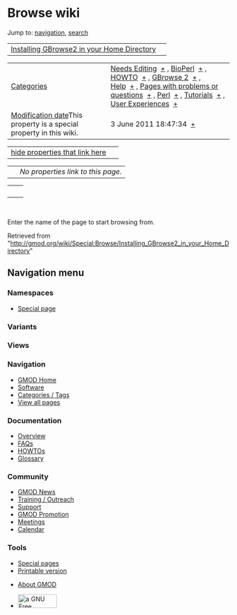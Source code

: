 <div id="mw-page-base" class="noprint">

</div>

<div id="mw-head-base" class="noprint">

</div>

<div id="content" class="mw-body" role="main">

<span id="top"></span>

<div id="mw-js-message" style="display:none;">

</div>



# <span dir="auto">Browse wiki</span>

<div id="bodyContent">

<div id="contentSub">

</div>

<div id="jump-to-nav" class="mw-jump">

Jump to: [navigation](#mw-navigation), [search](#p-search)

</div>

<div id="mw-content-text">

|  |  |
|----|----|
| [Installing GBrowse2 in your Home Directory](/wiki/Installing_GBrowse2_in_your_Home_Directory "Installing GBrowse2 in your Home Directory") |  |

|  |  |
|----|----|
| [Categories](/wiki/Special:Categories "Special:Categories") | <span class="smwb-value">[Needs Editing](/wiki/Category:Needs_Editing "Category:Needs Editing")  <span class="smwsearch">[+](/wiki/Special:SearchByProperty/Needs-20Editing "Special:SearchByProperty/Needs-20Editing")</span></span> , <span class="smwb-value">[BioPerl](/wiki/Category:BioPerl "Category:BioPerl")  <span class="smwsearch">[+](/wiki/Special:SearchByProperty/BioPerl "Special:SearchByProperty/BioPerl")</span></span> , <span class="smwb-value">[HOWTO](/wiki/Category:HOWTO "Category:HOWTO")  <span class="smwsearch">[+](/wiki/Special:SearchByProperty/HOWTO "Special:SearchByProperty/HOWTO")</span></span> , <span class="smwb-value">[GBrowse 2](/wiki/Category:GBrowse_2 "Category:GBrowse 2")  <span class="smwsearch">[+](/wiki/Special:SearchByProperty/GBrowse-202 "Special:SearchByProperty/GBrowse-202")</span></span> , <span class="smwb-value">[Help](/wiki/Category:Help "Category:Help")  <span class="smwsearch">[+](/wiki/Special:SearchByProperty/Help "Special:SearchByProperty/Help")</span></span> , <span class="smwb-value">[Pages with problems or questions](/wiki/Category:Pages_with_problems_or_questions "Category:Pages with problems or questions")  <span class="smwsearch">[+](/wiki/Special:SearchByProperty/Pages-20with-20problems-20or-20questions "Special:SearchByProperty/Pages-20with-20problems-20or-20questions")</span></span> , <span class="smwb-value">[Perl](/wiki/Category:Perl "Category:Perl")  <span class="smwsearch">[+](/wiki/Special:SearchByProperty/Perl "Special:SearchByProperty/Perl")</span></span> , <span class="smwb-value">[Tutorials](/wiki/Category:Tutorials "Category:Tutorials")  <span class="smwsearch">[+](/wiki/Special:SearchByProperty/Tutorials "Special:SearchByProperty/Tutorials")</span></span> , <span class="smwb-value">[User Experiences](/wiki/Category:User_Experiences "Category:User Experiences")  <span class="smwsearch">[+](/wiki/Special:SearchByProperty/User-20Experiences "Special:SearchByProperty/User-20Experiences")</span></span> |
| <span class="smw-highlighter" data-type="1" state="inline" data-title="Property"><span class="smwbuiltin">[Modification date](/wiki/Property:Modification_date "Property:Modification date")</span><span class="smwttcontent">This property is a special property in this wiki.</span></span> | <span class="smwb-value">3 June 2011 18:47:34  <span class="smwsearch">[+](/wiki/Special:SearchByProperty/Modification-20date/3-20June-202011-2018:47:34 "Special:SearchByProperty/Modification-20date/3-20June-202011-2018:47:34")</span></span> |

<span id="smw_browse_incoming"></span>

|  |  |
|----|----|
| [hide properties that link here](/mediawiki/index.php?title=Special:Browse&offset=0&dir=out&article=Installing+GBrowse2+in+your+Home+Directory)  |  |

|     |                                    |
|-----|------------------------------------|
|     | *No properties link to this page.* |

|     |     |
|-----|-----|
|     |     |

 

Enter the name of the page to start browsing from.  

</div>

<div class="printfooter">

Retrieved from
"<http://gmod.org/wiki/Special:Browse/Installing_GBrowse2_in_your_Home_Directory>"

</div>

<div id="catlinks" class="catlinks catlinks-allhidden">

</div>

<div class="visualClear">

</div>

</div>

</div>

<div id="mw-navigation">

## Navigation menu

<div id="mw-head">



<div id="left-navigation">

<div id="p-namespaces" class="vectorTabs" role="navigation"
aria-labelledby="p-namespaces-label">

### Namespaces

- <span id="ca-nstab-special">[Special
  page](/wiki/Special:Browse/Installing_GBrowse2_in_your_Home_Directory "This is a special page, you cannot edit the page itself")</span>

</div>

<div id="p-variants" class="vectorMenu emptyPortlet" role="navigation"
aria-labelledby="p-variants-label">

### 

### Variants[](#)

<div class="menu">

</div>

</div>

</div>

<div id="right-navigation">

<div id="p-views" class="vectorTabs emptyPortlet" role="navigation"
aria-labelledby="p-views-label">

### Views

</div>



</div>



</div>

</div>

</div>

<div id="mw-panel">

<div id="p-logo" role="banner">

<a href="/wiki/Main_Page"
style="background-image: url(http://gmod.org/images/GMOD-cogs.png);"
title="Visit the main page"></a>

</div>

<div id="p-Navigation" class="portal" role="navigation"
aria-labelledby="p-Navigation-label">

### Navigation

<div class="body">

- <span id="n-GMOD-Home">[GMOD Home](/wiki/Main_Page)</span>
- <span id="n-Software">[Software](/wiki/GMOD_Components)</span>
- <span id="n-Categories-.2F-Tags">[Categories /
  Tags](/wiki/Categories)</span>
- <span id="n-View-all-pages">[View all
  pages](/wiki/Special:AllPages)</span>

</div>

</div>

<div id="p-Documentation" class="portal" role="navigation"
aria-labelledby="p-Documentation-label">

### Documentation

<div class="body">

- <span id="n-Overview">[Overview](/wiki/Overview)</span>
- <span id="n-FAQs">[FAQs](/wiki/Category:FAQ)</span>
- <span id="n-HOWTOs">[HOWTOs](/wiki/Category:HOWTO)</span>
- <span id="n-Glossary">[Glossary](/wiki/Glossary)</span>

</div>

</div>

<div id="p-Community" class="portal" role="navigation"
aria-labelledby="p-Community-label">

### Community

<div class="body">

- <span id="n-GMOD-News">[GMOD News](/wiki/GMOD_News)</span>
- <span id="n-Training-.2F-Outreach">[Training /
  Outreach](/wiki/Training_and_Outreach)</span>
- <span id="n-Support">[Support](/wiki/Support)</span>
- <span id="n-GMOD-Promotion">[GMOD
  Promotion](/wiki/GMOD_Promotion)</span>
- <span id="n-Meetings">[Meetings](/wiki/Meetings)</span>
- <span id="n-Calendar">[Calendar](/wiki/Calendar)</span>

</div>

</div>

<div id="p-tb" class="portal" role="navigation"
aria-labelledby="p-tb-label">

### Tools

<div class="body">

- <span id="t-specialpages"><a href="/wiki/Special:SpecialPages" accesskey="q"
  title="A list of all special pages [q]">Special pages</a></span>
- <span id="t-print"><a
  href="/mediawiki/index.php?title=Special:Browse/Installing_GBrowse2_in_your_Home_Directory&amp;printable=yes"
  rel="alternate" accesskey="p"
  title="Printable version of this page [p]">Printable version</a></span>

</div>

</div>

</div>

</div>

<div id="footer" role="contentinfo">

- <span id="footer-places-about">[About
  GMOD](/wiki/GMOD:About "GMOD:About")</span>

<!-- -->

- <span id="footer-copyrightico">[<img src="http://www.gnu.org/graphics/gfdl-logo-small.png" width="88"
  height="31" alt="a GNU Free Documentation License" />](http://www.gnu.org/licenses/fdl-1.3.html)</span>


<div style="clear:both">

</div>

</div>
